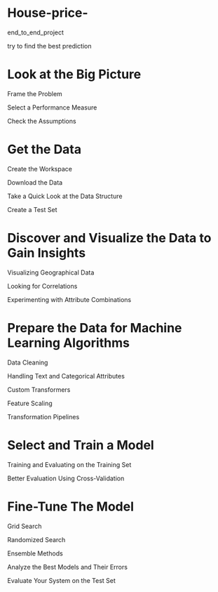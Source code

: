 # House-price-
end_to_end_project 

try to find the best prediction 
# Look at the Big Picture 

Frame the Problem 

Select a Performance Measure 

Check the Assumptions

# Get the Data 

Create the Workspace

Download the Data 

Take a Quick Look at the Data Structure

Create a Test Set 

# Discover and Visualize the Data to Gain Insights 

Visualizing Geographical Data 

Looking for Correlations 

Experimenting with Attribute Combinations

# Prepare the Data for Machine Learning Algorithms 

Data Cleaning

Handling Text and Categorical Attributes

Custom Transformers 

Feature Scaling

Transformation Pipelines 

# Select and Train a Model 

Training and Evaluating on the Training Set

Better Evaluation Using Cross-Validation 

# Fine-Tune The Model 

Grid Search 

Randomized Search 

Ensemble Methods

Analyze the Best Models and Their Errors 

Evaluate Your System on the Test Set
